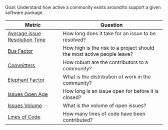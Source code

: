 Goal: Understand how active a community exists around/to support a given software package.


Metric | Question
--- | ---
[Average issue Resolution Time](https://github.com/chaoss/wg-risk/blob/master/focus-areas/business-risk/average-issue-resolution-time.md) | How long does it take for an issue to be resolved?
[Bus Factor](https://github.com/chaoss/wg-risk/blob/master/focus-areas/business-risk/bus-factor.md)| How high is the risk to a project should the most active people leave?
[Committers](https://github.com/chaoss/wg-risk/blob/master/focus-areas/business-risk/committers.md) | How robust are the contributors to a community?
[Elephant Factor](https://github.com/chaoss/wg-risk/blob/master/focus-areas/business-risk/elephant-factor.md)| What is the distribution of work in the community?
[Issues Open Age](https://github.com/chaoss/wg-risk/blob/master/focus-areas/business-risk/issues-open-age.md) | How long is an issue open for before it is closed?
[Issues Volume](https://github.com/chaoss/wg-risk/blob/master/focus-areas/business-risk/issues-volume.md)| What is the volume of open issues?
[Lines of Code](https://github.com/chaoss/wg-risk/blob/master/focus-areas/business-risk/lines-of-code.md)| How many lines of code have been contributed?
